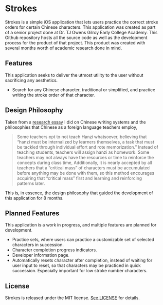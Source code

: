 # Strokes
Strokes is a simple iOS application that lets users practice the correct stroke orders for certain Chinese characters. This application was created as part of a senior project done at Dr. TJ Owens Gilroy Early College Academy. This Github repository hosts all the source code as well as the development process for the product of that project. This product was created with several months worth of academic research done in mind.

## Features
This application seeks to deliver the utmost utility to the user without sacrificing any aesthetics. 
- Search for any Chinese character, traditional or simplified, and practice writing the stroke order of that character.

##  Design Philosophy
Taken from a [research essay](https://docs.google.com/document/d/1TwgbuK-8-ppUrBhht5tVHbNseRh-REsJ3P_DQm03PIM/edit?usp=sharing) I did on Chinese writing systems and the philosophies that Chinese as a foreign language teachers employ,

> Some teachers opt to not teach Hanzi whatsoever, believing that “hanzi must be internalized by learners themselves, a task that must be tackled through individual effort and rote memorization.” Instead of teaching students, teachers will assign hanzi as homework. Some teachers may not always have the resources or time to reinforce the concepts during class time, Additionally, it is nearly accepted by all teachers that a “critical mass” of characters must be accumulated before anything may be done with them, so this method encourages acquiring that “critical mass” first and learning and reinforcing patterns later. 

This is, in essence, the design philosophy that guided the development of this application for 8 months. 

## Planned Features
This application is a work in progress, and multiple features are planned for development.
- Practice sets, where users can practice a customizable set of selected characters in succession. 
- Character completion progress indicators. 
- Developer information page. 
- Automatically resets character after completion, instead of waiting for user input to reset, so that characters may be practiced in quick succession. Especially important for low stroke number characters. 

## License
Strokes is released under the MIT license. [See LICENSE](https://github.com/tsainez/strokes/blob/master/LICENSE) for details.
